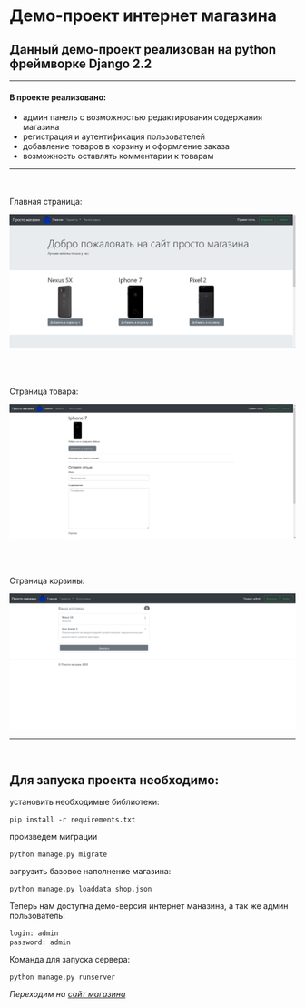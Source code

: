 # Демо-проект интернет магазина

## Данный демо-проект реализован на python фреймворке Django 2.2
<hr>

#### В проекте реализовано:
* админ панель с возможностью редактирования содержания магазина
* регистрация и аутентификация пользователей
* добавление товаров в корзину и оформление заказа
* возможность оставлять комментарии к товарам
<hr><br><br>
Главная страница:

![Иллюстрация к проекту](https://github.com/tihon49/Shop_DEMO/blob/master/media/main_page.png)

<br><br>

Страница товара:

![Иллюстрация к проекту](https://github.com/tihon49/Shop_DEMO/blob/master/media/item.png)

<br><br>

Страница корзины:

![Иллюстрация к проекту](https://github.com/tihon49/Shop_DEMO/blob/master/media/cart.png)

<hr><br>

## Для запуска проекта необходимо:

установить необходимые библиотеки:
```commandline
pip install -r requirements.txt
```

произведем миграции
```commandline
python manage.py migrate
```

загрузить базовое наполнение магазина:
```commandline
python manage.py loaddata shop.json
```

Теперь нам доступна демо-версия интернет маназина, а так же админ пользователь:
```commandline
login: admin
password: admin
```

Команда для запуска сервера:
```commandline
python manage.py runserver
```

*Переходим на [сайт магазина](http://127.0.0.1:8000/)*

